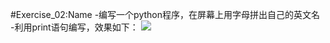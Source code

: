 #Exercise_02:Name
-编写一个python程序，在屏幕上用字母拼出自己的英文名
-利用print语句编写，效果如下：
![](http://ww2.sinaimg.cn/large/4da31865gw1f7y078kdi2j20fl08p0tw.jpg)
